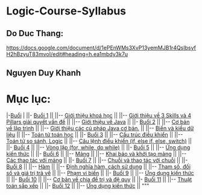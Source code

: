 # Logic-Course-Syllabus

## Do Duc Thang:

https://docs.google.com/document/d/1ePEnWMs3XvP13yemMJB1r4QsIbsyfH2hBzyuT83mvoI/edit#heading=h.ea1mbdy3k7u

## Nguyen Duy Khanh

# Mục lục:

|-[Buổi](buổi)
|
||- [Buổi 1](/Buổi/buổi%201/)
||
||-- [Giới thiệu khoá học](/Buổi/buổi%201/task1/)
||
||-- [Giới thiệu về 3 Skills và 4 Pillars giải quyết vấn đề](/Buổi/buổi%201/Task2/)
||
||-- [Giới thiệu về Java](/Buổi/buổi%201/Task3/)
||
||- [Buổi 2](/Buổi/buổi%202/)
||
||-- [Cơ bản về lập trình](/Buổi/buổi%202/task1/)
||
||-- [Giới thiệu các cú pháp Java cơ bản.](/Buổi/buổi%202/task2/)
||
||-- [Biến và kiểu dữ liệu](/Buổi/buổi%202/Task3/)
||
||-- [Toán tử toán học](/Buổi/buổi%202/Task4/)
||
||- [Buổi 3](/Buổi/buổi%203/)
||
||-- [Cấu trúc điều khiển](/Buổi/buổi%203/task1/)
||
||-- [Toán tử so sánh, Logic](/Buổi/buổi%203/Task2/)
||
||-- [Câu lệnh điều khiển (if, else if, else, switch)](/Buổi/buổi%203/Task3/)
||
||- [Buổi 4](/Buổi/buổi%204/)
||
||-- [Vòng lặp (for, while, do while)](/Buổi/buổi%204/task1/)
||
||- [Buổi 5](/Buổi/buổi%205/)
||
||-- [Ứng dụng kiến thức](/Buổi/buổi%205/task1/)
||
||- [Buổi 6](/Buổi/buổi%206/)
||
||-- [Mảng](/Buổi/buổi%206/task1/)
||
||-- [Khai báo và khởi tạo mảng](/Buổi/buổi%206/Task2/)
||
||-- [Các thao tác với mảng](/Buổi/buổi%206/Task3/)
||
||- [Buổi 7](/Buổi/buổi%207/)
||
||-- [Chuỗi và thao tác với chuỗi](/Buổi/buổi%207/task1/)
||
||- [Buổi 8](/Buổi/buổi%208/)
||
||-- [Hàm](/Buổi/buổi%208/task1/)
||
||-- [Định nghĩa hàm, cách sử dụng](/Buổi/buổi%208/Task2/)
||
||-- [Tham số, đối số và giá trị trả về](/Buổi/buổi%208/Task3/)
||
||-- [Phạm vi biến](/Buổi/buổi%208/Task4)
||
||- [Buổi 9](/Buổi/buổi%209/)
||
||-- [Ứng dụng kiến thức](/Buổi/buổi%209/task1/)
||
||- [Buổi 10](/Buổi/buổi%2010/)
||
||-- [Cơ bản về chia để trị và đệ quy](/Buổi/buổi%2010/task1/)
||
||- [Buổi 11](/Buổi/buổi%2011/)
||
||-- [Thuật toán sắp xếp](/Buổi/buổi%2011/task1/)
||
||- [Buổi 12](/Buổi/buổi%2012/)
||
||-- [Ứng dụng kiến thức](/Buổi/buổi%2012/task1/)
||
"""
